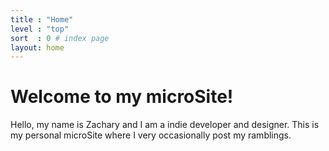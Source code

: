 ```yaml
---
title : "Home"
level : "top"
sort  : 0 # index page
layout: home
---
```

# Welcome to my microSite!

Hello, my name is Zachary and I am a indie developer and designer. This is my personal microSite where I very occasionally post my ramblings.
